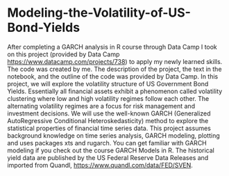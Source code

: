 # Modeling-the-Volatility-of-US-Bond-Yields
After completing a GARCH analysis in R course through Data Camp I took on this project (provided by Data Camp https://www.datacamp.com/projects/738) to apply my newly learned skills. The code was created by me. The description of the project, the text in the notebook, and the outline of the code was provided by Data Camp.
In this project, we will explore the volatility structure of US Government Bond Yields. Essentially all financial assets exhibit a phenomenon called volatility clustering where low and high volatility regimes follow each other. The alternating volatility regimes are a focus for risk management and investment decisions. We will use the well-known GARCH (Generalized AutoRegressive Conditional Heteroskedasticity) method to explore the statistical properties of financial time series data.  This project assumes background knowledge on time series analysis, GARCH modeling, plotting and uses packages xts and rugarch. You can get familiar with GARCH modeling if you check out the course GARCH Models in R.  The historical yield data are published by the US Federal Reserve Data Releases and imported from Quandl, https://www.quandl.com/data/FED/SVEN.
